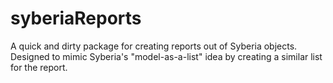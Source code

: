 # syberiaReports
A quick and dirty package for creating reports out of Syberia objects. Designed to mimic Syberia's "model-as-a-list" idea by creating a similar list for the report. 
